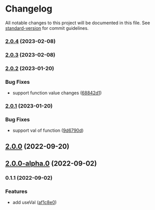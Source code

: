 # Changelog

All notable changes to this project will be documented in this file. See [standard-version](https://github.com/conventional-changelog/standard-version) for commit guidelines.

### [2.0.4](https://github.com/crimx/use-value-enhancer/compare/v2.0.2...v2.0.4) (2023-02-08)

### [2.0.3](https://github.com/crimx/use-value-enhancer/compare/v2.0.2...v2.0.3) (2023-02-08)

### [2.0.2](https://github.com/crimx/use-value-enhancer/compare/v2.0.1...v2.0.2) (2023-01-20)


### Bug Fixes

* support function value changes ([68842d1](https://github.com/crimx/use-value-enhancer/commit/68842d1d1d1f76e8057f463354b952c4a7d2ed57))

### [2.0.1](https://github.com/crimx/use-value-enhancer/compare/v2.0.0...v2.0.1) (2023-01-20)


### Bug Fixes

* support val of function ([9d6790d](https://github.com/crimx/use-value-enhancer/commit/9d6790dfa177cdbe8c274c62f6542e0268926f90))

## [2.0.0](https://github.com/crimx/use-value-enhancer/compare/v2.0.0-alpha.0...v2.0.0) (2022-09-20)

## [2.0.0-alpha.0](https://github.com/crimx/use-value-enhancer/compare/v0.1.1...v2.0.0-alpha.0) (2022-09-02)

### 0.1.1 (2022-09-02)


### Features

* add useVal ([af1c8e0](https://github.com/crimx/use-value-enhancer/commit/af1c8e0f3b7f8899aa3ae17db4616f8b1d883c47))

